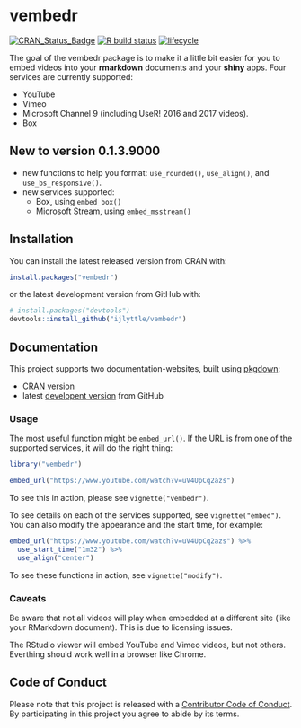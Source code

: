 
# vembedr

<!-- badges: start -->
[![CRAN\_Status\_Badge](https://www.r-pkg.org/badges/version/vembedr)](https://cran.r-project.org/package=vembedr)
[![R build
status](https://github.com/ijlyttle/vembedr/workflows/R-CMD-check/badge.svg)](https://github.com/ijlyttle/vembedr/actions)
[![lifecycle](https://img.shields.io/badge/lifecycle-maturing-blue.svg)](https://www.tidyverse.org/lifecycle/#maturing)
<!-- badges: end -->

The goal of the vembedr package is to make it a little bit easier for
you to embed videos into your **rmarkdown** documents and your **shiny**
apps. Four services are currently supported:

  - YouTube
  - Vimeo
  - Microsoft Channel 9 (including UseR\! 2016 and 2017 videos).
  - Box

## New to version 0.1.3.9000

  - new functions to help you format: `use_rounded()`, `use_align()`,
    and `use_bs_responsive()`.
  - new services supported:
      - Box, using `embed_box()`
      - Microsoft Stream, using `embed_msstream()`

## Installation

You can install the latest released version from CRAN with:

``` r
install.packages("vembedr")
```

or the latest development version from GitHub with:

``` r
# install.packages("devtools")
devtools::install_github("ijlyttle/vembedr")
```

## Documentation

This project supports two documentation-websites, built using
[pkgdown](https://pkgdown.r-lib.org):

  - [CRAN version](https://ijlyttle.github.io/vembedr)
  - latest [developent version](https://ijlyttle.github.io/vembedr/dev)
    from GitHub

### Usage

The most useful function might be `embed_url()`. If the URL is from one
of the supported services, it will do the right thing:

``` r
library("vembedr")

embed_url("https://www.youtube.com/watch?v=uV4UpCq2azs")
```

To see this in action, please see `vignette("vembedr")`.

To see details on each of the services supported, see
`vignette("embed")`. You can also modify the appearance and the start
time, for example:

``` r
embed_url("https://www.youtube.com/watch?v=uV4UpCq2azs") %>%
  use_start_time("1m32") %>%
  use_align("center")
```

To see these functions in action, see `vignette("modify")`.

### Caveats

Be aware that not all videos will play when embedded at a different site
(like your RMarkdown document). This is due to licensing issues.

The RStudio viewer will embed YouTube and Vimeo videos, but not others.
Everthing should work well in a browser like Chrome.

## Code of Conduct

Please note that this project is released with a [Contributor Code of
Conduct](CONDUCT.md). By participating in this project you agree to
abide by its terms.
